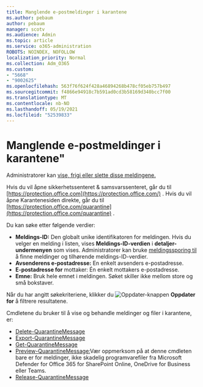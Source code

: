 ```yaml
---
title: Manglende e-postmeldinger i karantene
ms.author: pebaum
author: pebaum
manager: scotv
ms.audience: Admin
ms.topic: article
ms.service: o365-administration
ROBOTS: NOINDEX, NOFOLLOW
localization_priority: Normal
ms.collection: Adm_O365
ms.custom:
- "5668"
- "9002625"
ms.openlocfilehash: 563f76f624f428a46894268b478cf05eb757b497
ms.sourcegitcommit: f4866e94918c7b591ad0cd3b58169d340bcc7f00
ms.translationtype: MT
ms.contentlocale: nb-NO
ms.lasthandoff: 05/19/2021
ms.locfileid: "52539833"
---
```

# <a name="missing-emails-in-quarantine"></a>Manglende e-postmeldinger i karantene"

Administratorer kan [vise, frigi eller slette disse meldingene.](/microsoft-365/security/office-365-security/manage-quarantined-messages-and-files)

Hvis du vil åpne sikkerhetssenteret & samsvarssenteret, går du til [https://protection.office.com](https://protection.office.com/) . Hvis du vil åpne Karantenesiden direkte, går du til [https://protection.office.com/quarantine](https://protection.office.com/quarantine) .  

Du kan søke etter følgende verdier:  

- **Meldings-ID:** Den globalt unike identifikatoren for meldingen. Hvis du velger en melding i listen, vises  **Meldings-ID-verdien**  i  **detaljer-undermenyen**  som vises. Administratorer kan bruke [meldingssporing til](/microsoft-365/security/office-365-security/message-trace-scc) å finne meldinger og tilhørende meldings-ID-verdier.
- **Avsenderens e-postadresse:** En enkelt avsenders e-postadresse.
- **E-postadresse for** mottaker: Én enkelt mottakers e-postadresse.
- **Emne:** Bruk hele emnet i meldingen. Søket skiller ikke mellom store og små bokstaver.

Når du har angitt søkekriteriene, klikker du ![ Oppdater-knappen ](/microsoft-365/media/scc-quarantine-refresh.png?view=o365-worldwide) **Oppdater for** å filtrere resultatene.

Cmdletene du bruker til å vise og behandle meldinger og filer i karantene, er:
- [Delete-QuarantineMessage](/powershell/module/exchange/delete-quarantinemessage)
- [Export-QuarantineMessage](/powershell/module/exchange/export-quarantinemessage)
- [Get-QuarantineMessage](/powershell/module/exchange/get-quarantinemessage)
- [Preview-QuarantineMessage:](/powershell/module/exchange/preview-quarantinemessage)Vær oppmerksom på at denne cmdleten bare er for meldinger, ikke skadelig programvarefiler fra Microsoft Defender for Office 365 for SharePoint Online, OneDrive for Business eller Teams.
- [Release-QuarantineMessage](/powershell/module/exchange/release-quarantinemessage)